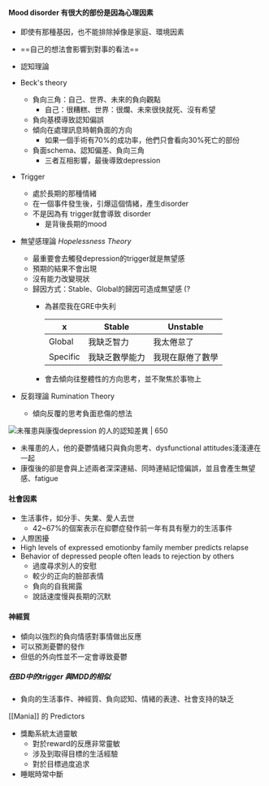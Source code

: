 #### Mood disorder 有很大的部份是因為心理因素
- 即使有那種基因，也不能排除掉像是家庭、環境因素
- ==自己的想法會影響到對事的看法==
- 認知理論
- Beck's theory
	- 負向三角：自己、世界、未來的負向觀點
		- 自己：很糟糕、世界：很爛、未來很快就死、沒有希望
	- 負向基模導致認知偏誤
	- 傾向在處理訊息時朝負面的方向
		- 如果一個手術有70%的成功率，他們只會看向30%死亡的部份
	- 負面schema、認知偏差、負向三角
		- 三者互相影響，最後導致depression

- Trigger
	- 處於長期的那種情緒
	- 在一個事件發生後，引爆這個情緒，產生disorder
	- 不是因為有 trigger就會導致 disorder
		- 是背後長期的mood
- 無望感理論 _Hopelessness Theory_
	- 最重要會去觸發depression的trigger就是無望感
	- 預期的結果不會出現
	- 沒有能力改變現狀
	- 歸因方式：Stable、Global的歸因可造成無望感  (?
		- 為甚麼我在GRE中失利
		
			x | Stable|Unstable
			-- | -- | --
			Global|我缺乏智力|我太倦怠了
			Specific|我缺乏數學能力| 我現在厭倦了數學
		- 會去傾向往整體性的方向思考，並不聚焦於事物上
- 反芻理論 Rumination Theory
	- 傾向反覆的思考負面悲傷的想法

![未罹患與康復depression 的人的認知差異 | 650](https://i.imgur.com/Pu8O3XR.png)
- 未罹患的人，他的憂鬱情緒只與負向思考、dysfunctional attitudes淺淺連在一起
- 康復後的卻是會與上述兩者深深連結、同時連結記憶偏誤，並且會產生無望感、fatigue

#### 社會因素
- 生活事件，如分手、失業、愛人去世
	- 42~67%的個案表示在抑鬱症發作前一年有具有壓力的生活事件
- 人際困擾
- High levels of expressed emotionby family member predicts relapse
- Behavior of depressed people often leads to rejection by others
	- 過度尋求別人的安慰
	- 較少的正向的臉部表情
	- 負向的自我揭露
	- 說話速度慢與長期的沉默

#### 神經質
- 傾向以強烈的負向情感對事情做出反應
- 可以預測憂鬱的發作
- 但低的外向性並不一定會導致憂鬱

##### 在BD中的trigger 與MDD的相似
- 負向的生活事件、神經質、負向認知、情緒的表達、社會支持的缺乏


[[Mania]] 的 Predictors
- 獎勵系統太過靈敏
	- 對於reward的反應非常靈敏
	- 涉及到取得目標的生活經驗
	- 對於目標過度追求
- 睡眠時常中斷